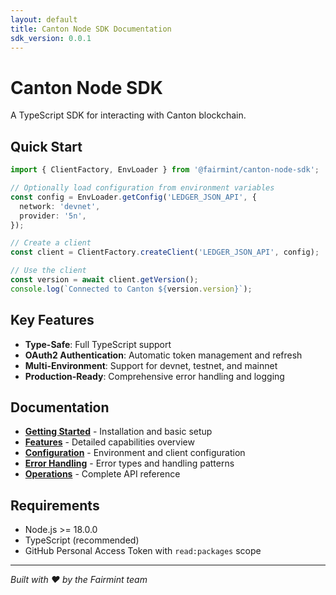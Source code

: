```yaml
---
layout: default
title: Canton Node SDK Documentation
sdk_version: 0.0.1
---
```


# Canton Node SDK

A TypeScript SDK for interacting with Canton blockchain.

## Quick Start

```typescript
import { ClientFactory, EnvLoader } from '@fairmint/canton-node-sdk';

// Optionally load configuration from environment variables
const config = EnvLoader.getConfig('LEDGER_JSON_API', {
  network: 'devnet',
  provider: '5n',
});

// Create a client
const client = ClientFactory.createClient('LEDGER_JSON_API', config);

// Use the client
const version = await client.getVersion();
console.log(`Connected to Canton ${version.version}`);
```

## Key Features

- **Type-Safe**: Full TypeScript support
- **OAuth2 Authentication**: Automatic token management and refresh
- **Multi-Environment**: Support for devnet, testnet, and mainnet
- **Production-Ready**: Comprehensive error handling and logging

## Documentation

- **[Getting Started](/getting-started/)** - Installation and basic setup
- **[Features](/features/)** - Detailed capabilities overview
- **[Configuration](/configuration/)** - Environment and client configuration
- **[Error Handling](/error-handling/)** - Error types and handling patterns
- **[Operations](/operations/)** - Complete API reference

## Requirements

- Node.js >= 18.0.0
- TypeScript (recommended)
- GitHub Personal Access Token with `read:packages` scope

---

_Built with ❤️ by the Fairmint team_
